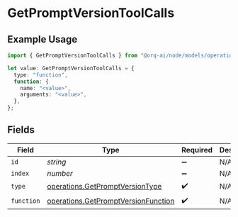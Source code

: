 # GetPromptVersionToolCalls

## Example Usage

```typescript
import { GetPromptVersionToolCalls } from "@orq-ai/node/models/operations";

let value: GetPromptVersionToolCalls = {
  type: "function",
  function: {
    name: "<value>",
    arguments: "<value>",
  },
};
```

## Fields

| Field                                                                                      | Type                                                                                       | Required                                                                                   | Description                                                                                |
| ------------------------------------------------------------------------------------------ | ------------------------------------------------------------------------------------------ | ------------------------------------------------------------------------------------------ | ------------------------------------------------------------------------------------------ |
| `id`                                                                                       | *string*                                                                                   | :heavy_minus_sign:                                                                         | N/A                                                                                        |
| `index`                                                                                    | *number*                                                                                   | :heavy_minus_sign:                                                                         | N/A                                                                                        |
| `type`                                                                                     | [operations.GetPromptVersionType](../../models/operations/getpromptversiontype.md)         | :heavy_check_mark:                                                                         | N/A                                                                                        |
| `function`                                                                                 | [operations.GetPromptVersionFunction](../../models/operations/getpromptversionfunction.md) | :heavy_check_mark:                                                                         | N/A                                                                                        |
